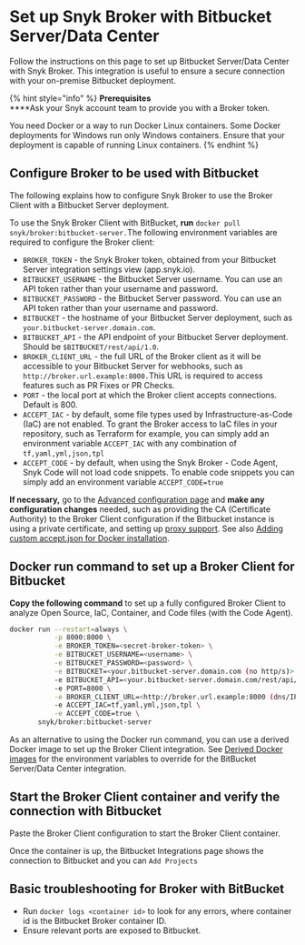 # Set up Snyk Broker with Bitbucket Server/Data Center

Follow the instructions on this page to set up Bitbucket Server/Data Center with Snyk Broker. This integration is useful to ensure a secure connection with your on-premise Bitbucket deployment.

{% hint style="info" %}
**Prerequisites**\
****Ask your Snyk account team to provide you with a Broker token.

You need Docker or a way to run Docker Linux containers. Some Docker deployments for Windows run only Windows containers. Ensure that your deployment is capable of running Linux containers.
{% endhint %}

## Configure Broker to be used with Bitbucket

The following explains how to configure Snyk Broker to use the Broker Client with a Bitbucket Server deployment.

To use the Snyk Broker Client with BitBucket, **run** `docker pull snyk/broker:bitbucket-server.`The following environment variables are required to configure the Broker client:

* `BROKER_TOKEN` - the Snyk Broker token, obtained from your Bitbucket Server integration settings view (app.snyk.io).
* `BITBUCKET_USERNAME` - the Bitbucket Server username. You can use an API token rather than your username and password.
* `BITBUCKET_PASSWORD` - the Bitbucket Server password. You can use an API token rather than your username and password.
* `BITBUCKET` - the hostname of your Bitbucket Server deployment, such as `your.bitbucket-server.domain.com`.
* `BITBUCKET_API` - the API endpoint of your Bitbucket Server deployment. Should be `$BITBUCKET/rest/api/1.0`.
* `BROKER_CLIENT_URL` - the full URL of the Broker client as it will be accessible to your Bitbucket Server for webhooks, such as `http://broker.url.example:8000.`This URL is required to access features such as PR Fixes or PR Checks.
* `PORT` - the local port at which the Broker client accepts connections. Default is 800.
* `ACCEPT_IAC` - by default, some file types used by Infrastructure-as-Code (IaC) are not enabled. To grant the Broker access to IaC files in your repository, such as Terraform for example, you can simply add an environment variable `ACCEPT_IAC` with any combination of `tf,yaml,yml,json,tpl`
* `ACCEPT_CODE` - by default, when using the Snyk Broker - Code Agent, Snyk Code will not load code snippets. To enable code snippets you can simply add an environment variable `ACCEPT_CODE=true`

**If necessary,** go to the [Advanced configuration page](../set-up-snyk-broker/how-to-install-and-configure-your-snyk-broker-client/advanced-configuration-for-snyk-broker-docker-installation.md) and **make any configuration changes** needed, such as providing the CA (Certificate Authority) to the Broker Client configuration if the Bitbucket instance is using a private certificate, and setting up [proxy support](https://docs.snyk.io/integrations/snyk-broker/set-up-snyk-broker/how-to-install-and-configure-your-snyk-broker-client#proxy-support). See also [Adding custom accept.json for Docker installation](../set-up-snyk-broker/how-to-install-and-configure-your-snyk-broker-client/adding-custom-accept.json-for-docker-installation.md).

## Docker run command to set up a Broker Client for Bitbucket

**Copy the following command** to set up a fully configured Broker Client to analyze Open Source, IaC, Container, and Code files (with the Code Agent).

```bash
docker run --restart=always \
           -p 8000:8000 \
           -e BROKER_TOKEN=<secret-broker-token> \
           -e BITBUCKET_USERNAME=<username> \
           -e BITBUCKET_PASSWORD=<password> \
           -e BITBUCKET=<your.bitbucket-server.domain.com (no http/s)> \
           -e BITBUCKET_API=<your.bitbucket-server.domain.com/rest/api/1.0 (no http/s)> \
           -e PORT=8000 \
           -e BROKER_CLIENT_URL=<http://broker.url.example:8000 (dns/IP:port)> \
           -e ACCEPT_IAC=tf,yaml,yml,json,tpl \
           -e ACCEPT_CODE=true \
       snyk/broker:bitbucket-server
```

As an alternative to using the Docker run command, you can use a derived Docker image to set up the Broker Client integration. See [Derived Docker images](derived-docker-images-for-broker-client-integrations-and-container-registry-agent.md) for the environment variables to override for the BitBucket Server/Data Center integration.

## Start the Broker Client container and verify the connection with Bitbucket

Paste the Broker Client configuration to start the Broker Client container.

Once the container is up, the Bitbucket Integrations page shows the connection to Bitbucket and you can `Add Projects`

## Basic troubleshooting for Broker with BitBucket

* Run `docker logs <container id>` to look for any errors, where container id is the Bitbucket Broker container ID.
* Ensure relevant ports are exposed to Bitbucket.
